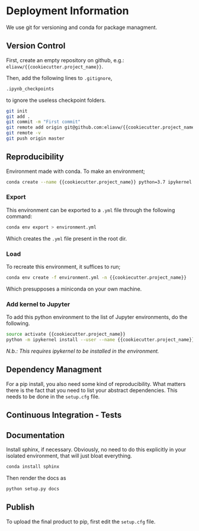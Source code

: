Deployment Information
======================

We use git for versioning and conda for package managment.

Version Control
---------------

First, create an empty repository on github, e.g.: `eliavw/{{cookiecutter.project_name}}`.

Then, add the following lines to `.gitignore`,

```bash
.ipynb_checkpoints
```

to ignore the useless checkpoint folders.


```bash
git init
git add .
git commit -m "First commit"
git remote add origin git@github.com:eliavw/{{cookiecutter.project_name}}.git
git remote -v
git push origin master
```

Reproducibility
---------------

Environment made with conda. To make an environment;

```bash
conda create --name {{cookiecutter.project_name}} python=3.7 ipykernel
```

### Export
This environment can be exported to a `.yml` file through the following command:

```bash
conda env export > environment.yml
```

Which creates the `.yml` file present in the root dir.


### Load
To recreate this environment, it suffices to run;

```bash
conda env create -f environment.yml -n {{cookiecutter.project_name}} 
```

Which presupposes a miniconda on your own machine.

### Add kernel to Jupyter

To add this python environment to the list of Jupyter environments, do the following. 
```bash
source activate {{cookiecutter.project_name}}
python -m ipykernel install --user --name {{cookiecutter.project_name}} --display-name "{{cookiecutter.project_name}}"
```

_N.b.: This requires ipykernel to be installed in the environment._

Dependency Managment
--------------------

For a pip install, you also need some kind of reproducibility. What matters there is the fact that you need to list your abstract dependencies. This needs to be done in the `setup.cfg` file.


Continuous Integration - Tests
------------------------------

Documentation
-------------

Install sphinx, if necessary. Obviously, no need to do this explicitly in your isolated environment, that will just bloat everything.

```bash
conda install sphinx
```

Then render the docs as

```bash
python setup.py docs
```

Publish
-------

To upload the final product to pip, first edit the `setup.cfg` file.
